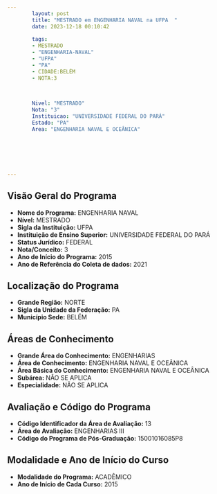 ```yaml
---
        layout: post
        title: "MESTRADO em ENGENHARIA NAVAL na UFPA  "
        date: 2023-12-18 00:10:42
     
        tags:
        - MESTRADO
        - "ENGENHARIA-NAVAL"
        - "UFPA"
        - "PA"
        - CIDADE:BELÉM
        - NOTA:3
        
       

        Nivel: "MESTRADO"
        Nota: "3"
        Instituicao: "UNIVERSIDADE FEDERAL DO PARÁ"
        Estado: "PA"
        Area: "ENGENHARIA NAVAL E OCEÂNICA"
        
        
        
        
        
        
---
```

## Visão Geral do Programa
- **Nome do Programa:** ENGENHARIA NAVAL
- **Nível:** MESTRADO
- **Sigla da Instituição:** UFPA
- **Instituição de Ensino Superior:** UNIVERSIDADE FEDERAL DO PARÁ
- **Status Jurídico:** FEDERAL
- **Nota/Conceito:** 3
- **Ano de Início do Programa:** 2015
- **Ano de Referência do Coleta de dados:** 2021

## Localização do Programa
- **Grande Região:** NORTE
- **Sigla da Unidade da Federação:** PA
- **Município Sede:** BELÉM

## Áreas de Conhecimento
- **Grande Área do Conhecimento:** ENGENHARIAS
- **Área de Conhecimento:** ENGENHARIA NAVAL E OCEÂNICA
- **Área Básica do Conhecimento:** ENGENHARIA NAVAL E OCEÂNICA
- **Subárea:** NÃO SE APLICA
- **Especialidade:** NÃO SE APLICA

## Avaliação e Código do Programa
- **Código Identificador da Área de Avaliação:** 13
- **Área de Avaliação:** ENGENHARIAS III
- **Código do Programa de Pós-Graduação:** 15001016085P8


## Modalidade e Ano de Início do Curso
- **Modalidade do Programa:** ACADÊMICO
- **Ano de Início de Cada Curso:** 2015
